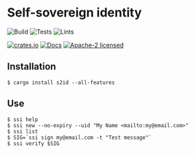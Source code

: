 # Self-sovereign identity

![Build](https://github.com/LNP-BP/ssi/workflows/Build/badge.svg)
![Tests](https://github.com/LNP-BP/ssi/workflows/Tests/badge.svg)
![Lints](https://github.com/LNP-BP/ssi/workflows/Lints/badge.svg)

[![crates.io](https://img.shields.io/crates/v/s2id)](https://crates.io/crates/s2id)
[![Docs](https://docs.rs/s2id/badge.svg)](https://docs.rs/s2id)
[![Apache-2 licensed](https://img.shields.io/crates/l/s2id)](./LICENSE)

## Installation

```console
$ cargo install s2id --all-features
```

## Use

```console
$ ssi help
$ ssi new --no-expiry --uid "My Name <mailto:my@email.com>"
$ ssi list
$ SIG=`ssi sign my@email.com -t "Test message"`
$ ssi verify $SIG
```
